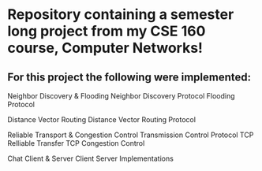 # Repository containing a semester long project from my CSE 160 course, Computer Networks!

## For this project the following were implemented:

Neighbor Discovery & Flooding Neighbor Discovery Protocol Flooding Protocol

Distance Vector Routing Distance Vector Routing Protocol

Reliable Transport & Congestion Control Transmission Control Protocol TCP Relliable Transfer TCP Congestion Control

Chat Client & Server Client Server Implementations

